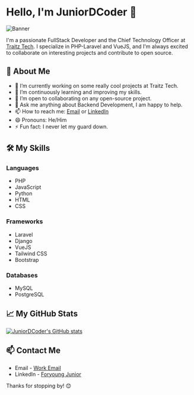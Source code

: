 # Hello, I'm JuniorDCoder 👋

![Banner]([https://www.figma.com/file/0yJdS5sQmwobeatNQDsUYV/README-Github-Banner-(Community)?type=design&node-id=0%3A1&mode=design&t=4N7nvTpLt7APzkd3-1](https://www.figma.com/file/0yJdS5sQmwobeatNQDsUYV/README-Github-Banner-(Community)?type=design&node-id=0-67&mode=dev))

I'm a passionate FullStack Developer and the Chief Technology Officer at [Traitz Tech](https://www.traitz.tech). I specialize in PHP-Laravel and VueJS, and I'm always excited to collaborate on interesting projects and contribute to open source.

## 🚀 About Me
- 🔭 I’m currently working on some really cool projects at Traitz Tech.
- 🌱 I’m continuously learning and improving my skills.
- 👯 I’m open to collaborating on any open-source project.
- 💬 Ask me anything about Backend Development, I am happy to help.
- 📫 How to reach me: [Email](mailto:foryoungjuniorngu@gmail.com) or [LinkedIn](https://www.linkedin.com/in/foryoung-junior-24887b206/)
- 😄 Pronouns: He/Him
- ⚡ Fun fact: I never let my guard down.

## 🛠️ My Skills
### Languages
- PHP
- JavaScript
- Python
- HTML
- CSS

### Frameworks
- Laravel
- Django
- VueJS
- Tailwind CSS
- Bootstrap

### Databases
- MySQL
- PostgreSQL

## 📈 My GitHub Stats
[![JuniorDCoder's GitHub stats](https://github-readme-stats.vercel.app/api?username=JuniorDCoder)](https://github.com/anuraghazra/github-readme-stats)

## 📫 Contact Me
- Email - [Work Email](mailto:juniorngu@traitz.tech)
- LinkedIn - [Foryoung Junior](https://www.linkedin.com/in/foryoung-junior-24887b206/)

Thanks for stopping by! 😊
